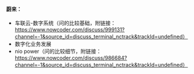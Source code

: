 #### 蔚来：
- 车联云-数字系统（问的比较基础，附链接：https://www.nowcoder.com/discuss/999131?channel=-1&source_id=discuss_terminal_nctrack&trackId=undefined）
- 数字化业务发展
- nio power（问的比较细节，附链接：https://www.nowcoder.com/discuss/986684?channel=-1&source_id=discuss_terminal_nctrack&trackId=undefined）